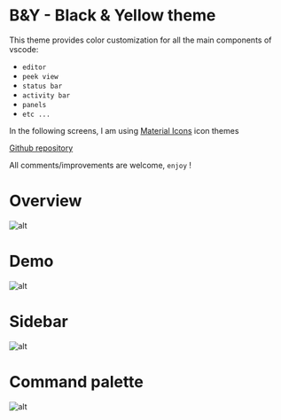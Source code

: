 # B&Y - Black & Yellow theme

This theme provides color customization for all the main components of vscode:
* `editor`
* `peek view`
* `status bar`
* `activity bar`
* `panels`
* `etc ...`

In the following screens, I am using [Material Icons](https://marketplace.visualstudio.com/items?itemName=PKief.material-icon-theme) icon themes

[Github repository](https://github.com/Swiiip/b-and-y.git)

All comments/improvements are welcome, `enjoy` !

# Overview
![alt](https://raw.githubusercontent.com/Swiiip/b-and-y/master/images/general.png)

# Demo
![alt](https://raw.githubusercontent.com/Swiiip/b-and-y/master/images/demo.gif)

# Sidebar
![alt](https://raw.githubusercontent.com/Swiiip/b-and-y/master/images/sidebar.png)

# Command palette
![alt](https://raw.githubusercontent.com/Swiiip/b-and-y/master/images/ctrlp.png)